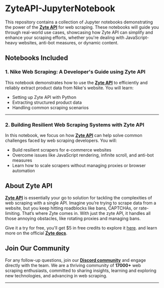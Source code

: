 # ZyteAPI-JupyterNotebook

This repository contains a collection of Jupyter notebooks demonstrating the power of the [**Zyte API**](https://www.zyte.com/zyte-api/?utm_campaign=DIS-ONBOARD&utm_activity=Community&utm_medium=social&utm_source=Discord&utm_content=zyte_api_edc) for web scraping. These notebooks will guide you through real-world use cases, showcasing how Zyte API can simplify and enhance your scraping efforts, whether you're dealing with JavaScript-heavy websites, anti-bot measures, or dynamic content.

## Notebooks Included

### 1. **Nike Web Scraping: A Developer's Guide using Zyte API**  
This notebook demonstrates how to use the [**Zyte API**](https://www.zyte.com/zyte-api/?utm_campaign=DIS-ONBOARD&utm_activity=Community&utm_medium=social&utm_source=Discord&utm_content=zyte_api_edc) to efficiently and reliably extract product data from Nike's website. You will learn:
- Setting up Zyte API with Python
- Extracting structured product data
- Handling common scraping scenarios

---

### 2. **Building Resilient Web Scraping Systems with Zyte API**  
In this notebook, we focus on how [**Zyte API**](https://www.zyte.com/zyte-api/?utm_campaign=DIS-ONBOARD&utm_activity=Community&utm_medium=social&utm_source=Discord&utm_content=zyte_api_edc) can help solve common challenges faced by web scraping developers. You will:
- Build resilient scrapers for e-commerce websites
- Overcome issues like JavaScript rendering, infinite scroll, and anti-bot measures
- Learn how to scale scrapers without managing proxies or browser automation

## About Zyte API

[**Zyte API**](https://www.zyte.com/zyte-api/?utm_campaign=DIS-ONBOARD&utm_activity=Community&utm_medium=social&utm_source=Discord&utm_content=zyte_api_edc) is essentially your go to solution for tackling the complexities of web scraping with a single API. Imagine you’re trying to scrape data from a website, but you keep hitting roadblocks like bans, CAPTCHAs, or rate-limiting. That’s where Zyte comes in. With just the zyte API, it handles all those annoying obstacles, like rotating proxies and managing bans.

Give it a try for free, you'll get $5 in free credits to explore it [here](https://www.zyte.com/zyte-api/?utm_campaign=DIS-ONBOARD&utm_activity=Community&utm_medium=social&utm_source=Discord&utm_content=zyte_api_edc). and learn more on the official [**Zyte docs**](https://docs.zyte.com/zyte-api/usage/reference.html?utm_campaign=DIS-ONBOARD&utm_activity=Community&utm_medium=social&utm_source=Discord&utm_content=community_general).


## Join Our Community

For any follow-up questions, join our **[Discord community](https://discord.gg/zB2DBEp8mU)** and engage directly with the team. We are a thriving community of **17000+** web scraping enthusiasts, committed to sharing insights, learning and exploring new technologies, and advancing in web scraping.

---